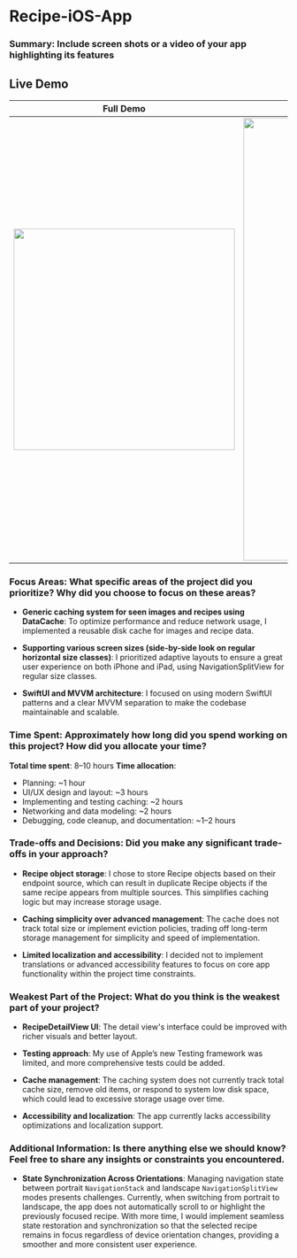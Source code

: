 # Recipe-iOS-App

### Summary: Include screen shots or a video of your app highlighting its features
## Live Demo
  **Full Demo**  |  **Other Features**    
:-------------------------:|:--------------------:|
  <img src="https://github.com/SamuelFolledo/Recipe-iOS-App/blob/main/static%20files/demos/Recipe%20Demo.gif" width="400">  |  <img src="https://github.com/SamuelFolledo/NewsApp/blob/master/static/gif/newsAppListDemo.gif" width="400" height="800">  


### Focus Areas: What specific areas of the project did you prioritize? Why did you choose to focus on these areas?
- **Generic caching system for seen images and recipes using DataCache**: To optimize performance and reduce network usage, I implemented a reusable disk cache for images and recipe data.

- **Supporting various screen sizes (side-by-side look on regular horizontal size classes)**: I prioritized adaptive layouts to ensure a great user experience on both iPhone and iPad, using NavigationSplitView for regular size classes.

- **SwiftUI and MVVM architecture**: I focused on using modern SwiftUI patterns and a clear MVVM separation to make the codebase maintainable and scalable.

### Time Spent: Approximately how long did you spend working on this project? How did you allocate your time?
**Total time spent**: 8–10 hours
**Time allocation**:
- Planning: ~1 hour
- UI/UX design and layout: ~3 hours
- Implementing and testing caching: ~2 hours
- Networking and data modeling: ~2 hours
- Debugging, code cleanup, and documentation: ~1–2 hours

### Trade-offs and Decisions: Did you make any significant trade-offs in your approach?
- **Recipe object storage**: I chose to store Recipe objects based on their endpoint source, which can result in duplicate Recipe objects if the same recipe appears from multiple sources. This simplifies caching logic but may increase storage usage.

- **Caching simplicity over advanced management**: The cache does not track total size or implement eviction policies, trading off long-term storage management for simplicity and speed of implementation.

- **Limited localization and accessibility**: I decided not to implement translations or advanced accessibility features to focus on core app functionality within the project time constraints.  

### Weakest Part of the Project: What do you think is the weakest part of your project?
- **RecipeDetailView UI**: The detail view's interface could be improved with richer visuals and better layout.

- **Testing approach**: My use of Apple’s new Testing framework was limited, and more comprehensive tests could be added.

- **Cache management**: The caching system does not currently track total cache size, remove old items, or respond to system low disk space, which could lead to excessive storage usage over time.

- **Accessibility and localization**: The app currently lacks accessibility optimizations and localization support.

### Additional Information: Is there anything else we should know? Feel free to share any insights or constraints you encountered.
- **State Synchronization Across Orientations**: Managing navigation state between portrait `NavigationStack` and landscape `NavigationSplitView` modes presents challenges. Currently, when switching from portrait to landscape, the app does not automatically scroll to or highlight the previously focused recipe. With more time, I would implement seamless state restoration and synchronization so that the selected recipe remains in focus regardless of device orientation changes, providing a smoother and more consistent user experience.
